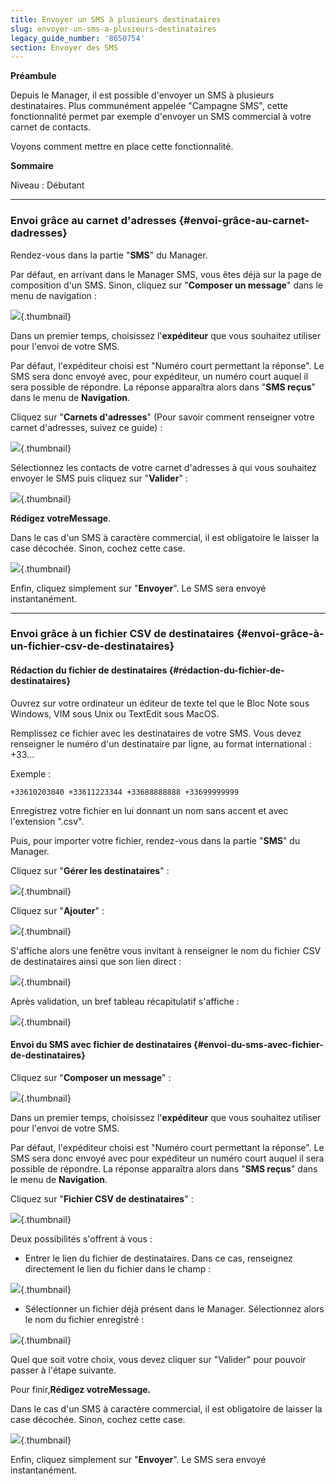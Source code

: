 ```yaml
---
title: Envoyer un SMS à plusieurs destinataires
slug: envoyer-un-sms-a-plusieurs-destinataires
legacy_guide_number: '8650754'
section: Envoyer des SMS
---
```


**Préambule**

Depuis le Manager, il est possible d'envoyer un SMS à plusieurs destinataires. Plus communément appelée "Campagne SMS", cette fonctionnalité permet par exemple d'envoyer un SMS commercial à votre carnet de contacts.

Voyons comment mettre en place cette fonctionnalité.

**Sommaire**

Niveau : Débutant

------------------------------------------------------------------------

### Envoi grâce au carnet d'adresses {#envoi-grâce-au-carnet-dadresses}

Rendez-vous dans la partie "**SMS**" du Manager.

Par défaut, en arrivant dans le Manager SMS, vous êtes déjà sur la page de composition d'un SMS. Sinon, cliquez sur "**Composer un message**" dans le menu de navigation :

![](images/01.jpg){.thumbnail}

Dans un premier temps, choisissez l'**expéditeur** que vous souhaitez utiliser pour l'envoi de votre SMS.

Par défaut, l'expéditeur choisi est "Numéro court permettant la réponse". Le SMS sera donc envoyé avec, pour expéditeur, un numéro court auquel il sera possible de répondre. La réponse apparaîtra alors dans "**SMS reçus**" dans le menu de **Navigation**.

Cliquez sur "**Carnets d'adresses**" (Pour savoir comment renseigner votre carnet d'adresses, suivez ce guide) :

![](images/01.jpg){.thumbnail}

Sélectionnez les contacts de votre carnet d'adresses à qui vous souhaitez envoyer le SMS puis cliquez sur "**Valider**" :

![](images/02.jpg){.thumbnail}

**Rédigez votreMessage**.

Dans le cas d'un SMS à caractère commercial, il est obligatoire le laisser la case décochée. Sinon, cochez cette case.

![](images/03.jpg){.thumbnail}

Enfin, cliquez simplement sur "**Envoyer**". Le SMS sera envoyé instantanément.

------------------------------------------------------------------------

### Envoi grâce à un fichier CSV de destinataires {#envoi-grâce-à-un-fichier-csv-de-destinataires}

#### Rédaction du fichier de destinataires {#rédaction-du-fichier-de-destinataires}

Ouvrez sur votre ordinateur un éditeur de texte tel que le Bloc Note sous Windows, VIM sous Unix ou TextEdit sous MacOS.

Remplissez ce fichier avec les destinataires de votre SMS. Vous devez renseigner le numéro d'un destinataire par ligne, au format international : +33...

Exemple :

    +33610203040 +33611223344 +33688888888 +33699999999

Enregistrez votre fichier en lui donnant un nom sans accent et avec l'extension ".csv".

Puis, pour importer votre fichier, rendez-vous dans la partie "**SMS**" du Manager.

Cliquez sur "**Gérer les destinataires**" :

![](images/05.jpg){.thumbnail}

Cliquez sur "**Ajouter**" :

![](images/06.jpg){.thumbnail}

S'affiche alors une fenêtre vous invitant à renseigner le nom du fichier CSV de destinataires ainsi que son lien direct :

![](images/07.jpg){.thumbnail}

Après validation, un bref tableau récapitulatif s'affiche :

![](images/08.jpg){.thumbnail}

#### Envoi du SMS avec fichier de destinataires {#envoi-du-sms-avec-fichier-de-destinataires}

Cliquez sur "**Composer un message**" :

![](images/01.jpg){.thumbnail}

Dans un premier temps, choisissez l'**expéditeur** que vous souhaitez utiliser pour l'envoi de votre SMS.

Par défaut, l'expéditeur choisi est "Numéro court permettant la réponse". Le SMS sera donc envoyé avec pour expéditeur un numéro court auquel il sera possible de répondre. La réponse apparaîtra alors dans "**SMS reçus**" dans le menu de **Navigation**.

Cliquez sur "**Fichier CSV de destinataires**" :

![](images/04.jpg){.thumbnail}

Deux possibilités s'offrent à vous :

-   Entrer le lien du fichier de destinataires. Dans ce cas, renseignez directement le lien du fichier dans le champ :

![](images/09.jpg){.thumbnail}

-   Sélectionner un fichier déjà présent dans le Manager. Sélectionnez alors le nom du fichier enregistré :

![](images/10.jpg){.thumbnail}

Quel que soit votre choix, vous devez cliquer sur "Valider" pour pouvoir passer à l'étape suivante.

Pour finir,**Rédigez votreMessage.**

Dans le cas d'un SMS à caractère commercial, il est obligatoire de laisser la case décochée. Sinon, cochez cette case.

![](images/03.jpg){.thumbnail}

Enfin, cliquez simplement sur "**Envoyer**". Le SMS sera envoyé instantanément.


